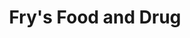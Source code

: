 ---
title: "Fry's Food and Drug"
url: /peoria/frys-food-and-drug-west-cactus-road/
shop: supermarket
---